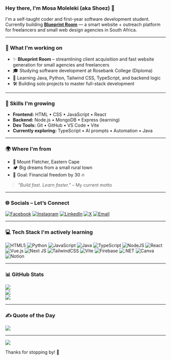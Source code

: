 ### Hey there, I'm Mosa Moleleki (aka Shoez) 👟

I'm a self-taught coder and first-year software development student.  
Currently building **[Blueprint Room](https://blueprintroom.software)** — a smart website + outreach platform for freelancers and small web design agencies in South Africa.

---

### 🚀 What I'm working on

- ✨ **Blueprint Room** – streamlining client acquisition and fast website generation for small agencies and freelancers
- 🎓 Studying software development at Rosebank College (Diploma)
- 🧠 Learning Java, Python, Tailwind CSS, TypeScript, and backend logic
- 🛠️ Building solo projects to master full-stack development

---

### 🧩 Skills I'm growing

- **Frontend:** HTML • CSS • JavaScript • React  
- **Backend:** Node.js • MongoDB • Express (learning)  
- **Dev Tools:** Git • GitHub • VS Code • Vite  
- **Currently exploring:** TypeScript • AI prompts • Automation • Java

---

### 🌍 Where I'm from

- 📍 Mount Fletcher, Eastern Cape
- 🏕️ Big dreams from a small rural town
- 🎯 Goal: Financial freedom by 30 🔥

> _"Build fast. Learn faster."_ – My current motto

---

### 🌐 Socials – Let’s Connect

[![Facebook](https://img.shields.io/badge/Facebook-%231877F2.svg?logo=Facebook&logoColor=white)](https://facebook.com/Mosa%20Moleleki)
[![Instagram](https://img.shields.io/badge/Instagram-%23E4405F.svg?logo=Instagram&logoColor=white)](https://instagram.com/Mosa%20Moleleki)
[![LinkedIn](https://img.shields.io/badge/LinkedIn-%230077B5.svg?logo=linkedin&logoColor=white)](https://linkedin.com/in/Mosa%20Moleleki)
[![X](https://img.shields.io/badge/X-black.svg?logo=X&logoColor=white)](https://x.com/Mosa%20Moleleki)
[![Email](https://img.shields.io/badge/Email-D14836?logo=gmail&logoColor=white)](mailto:molelekishoez@gmail.com)

---

### 💻 Tech Stack I'm actively learning

![HTML5](https://img.shields.io/badge/html5-%23E34F26.svg?style=plastic&logo=html5&logoColor=white)
![Python](https://img.shields.io/badge/python-3670A0?style=plastic&logo=python&logoColor=ffdd54)
![JavaScript](https://img.shields.io/badge/javascript-%23323330.svg?style=plastic&logo=javascript&logoColor=%23F7DF1E)
![Java](https://img.shields.io/badge/java-%23ED8B00.svg?style=plastic&logo=openjdk&logoColor=white)
![TypeScript](https://img.shields.io/badge/typescript-%23007ACC.svg?style=plastic&logo=typescript&logoColor=white)
![NodeJS](https://img.shields.io/badge/node.js-6DA55F?style=plastic&logo=node.js&logoColor=white)
![React](https://img.shields.io/badge/react-%2320232a.svg?style=plastic&logo=react&logoColor=%2361DAFB)
![Vue.js](https://img.shields.io/badge/vue.js-%2335495e.svg?style=plastic&logo=vuedotjs&logoColor=%234FC08D)
![Next JS](https://img.shields.io/badge/Next-black?style=plastic&logo=next.js&logoColor=white)
![TailwindCSS](https://img.shields.io/badge/tailwindcss-%2338B2AC.svg?style=plastic&logo=tailwind-css&logoColor=white)
![Vite](https://img.shields.io/badge/vite-%23646CFF.svg?style=plastic&logo=vite&logoColor=white)
![Firebase](https://img.shields.io/badge/firebase-%23039BE5.svg?style=plastic&logo=firebase)
![.NET](https://img.shields.io/badge/.NET-5C2D91?style=plastic&logo=.net&logoColor=white)
![Canva](https://img.shields.io/badge/Canva-%2300C4CC.svg?style=plastic&logo=Canva&logoColor=white)
![Notion](https://img.shields.io/badge/Notion-%23000000.svg?style=plastic&logo=notion&logoColor=white)

---

### 📊 GitHub Stats

![](https://github-readme-stats.vercel.app/api?username=Mr-Shoez&theme=blue_navy&hide_border=false&include_all_commits=true&count_private=false)<br/>
![](https://nirzak-streak-stats.vercel.app/?user=Mr-Shoez&theme=blue_navy&hide_border=false)<br/>
![](https://github-readme-stats.vercel.app/api/top-langs/?username=Mr-Shoez&theme=blue_navy&hide_border=false&layout=compact)

---

### ✍️ Quote of the Day

![](https://quotes-github-readme.vercel.app/api?type=vertical&theme=dark)

---

[![](https://visitcount.itsvg.in/api?id=Mr-Shoez&icon=2&color=1)](https://visitcount.itsvg.in)

Thanks for stopping by! 👋
